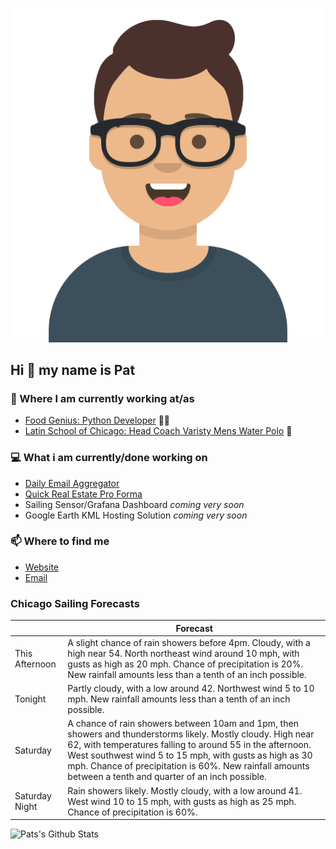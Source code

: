[![Social banner for p-j-falconer](https://raw.githubusercontent.com/P-J-FALCONER/P-J-FALCONER/master/assets/avataaars.svg)](https://patfalconer.com/)
## Hi :wave: my name is Pat

### 💼 Where I am currently working at/as
- [Food Genius: Python Developer](https://getfoodgenius.com/) 🍔🐍
- [Latin School of Chicago: Head Coach Varisty Mens Water Polo](https://www.latinschool.org/) 🤽


### 💻 What i am currently/done working on
 - [Daily Email Aggregator](https://github.com/P-J-FALCONER/dott_daily_mail)
 - [Quick Real Estate Pro Forma](https://github.com/P-J-FALCONER/henry)
 - Sailing Sensor/Grafana Dashboard *coming very soon*
 - Google Earth KML Hosting Solution *coming very soon*

### 📫 Where to find me
 - [Website](https://patfalconer.com/)
 - [Email](mailto:patrick.j.falconer@gmail.com)


### Chicago Sailing Forecasts
|   | Forecast  |
|---|---|
| This Afternoon | A slight chance of rain showers before 4pm. Cloudy, with a high near 54. North northeast wind around 10 mph, with gusts as high as 20 mph. Chance of precipitation is 20%. New rainfall amounts less than a tenth of an inch possible. |
| Tonight | Partly cloudy, with a low around 42. Northwest wind 5 to 10 mph. New rainfall amounts less than a tenth of an inch possible. |
| Saturday | A chance of rain showers between 10am and 1pm, then showers and thunderstorms likely. Mostly cloudy. High near 62, with temperatures falling to around 55 in the afternoon. West southwest wind 5 to 15 mph, with gusts as high as 30 mph. Chance of precipitation is 60%. New rainfall amounts between a tenth and quarter of an inch possible. |
| Saturday Night | Rain showers likely. Mostly cloudy, with a low around 41. West wind 10 to 15 mph, with gusts as high as 25 mph. Chance of precipitation is 60%. |

![Pats's Github Stats](https://github-readme-stats.vercel.app/api?username=p-j-falconer&show_icons=true&theme=radical)
